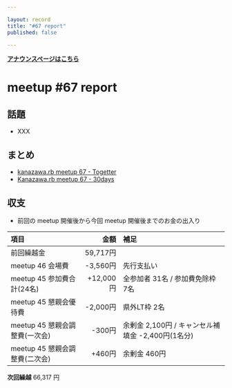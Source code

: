```yaml
---

layout: record
title: "#67 report"
published: false

---
```

<!-- 公開時は上記 published: false を true に変更する -->

<div style="text-align: left;"><a href="./"><strong>アナウンスページはこちら</strong></a></div>

# meetup #67 report

## 話題

<!-- 適宜サマライズを記入するか、twitter の #kzrb あたりからピックアップする -->

* XXX

<!-- 運営ブレストができた場合はログを作成してリンクを記載する
## 運営ブレストログ

* [meetup 67 運用ブレストログ](https://github.com/kanazawarb/meetup/wiki/meetup-67-%E9%81%8B%E7%94%A8%E3%83%96%E3%83%AC%E3%82%B9%E3%83%88%E3%83%AD%E3%82%B0)

-->

## まとめ

<!-- Togetter, 30days のリンクをいれる -->

* [kanazawa.rb meetup 67 - Togetter](XXX)
* [Kanazawa.rb meetup 67 - 30days](XXX)


<!-- 分かっている範囲でリンクがあれば列挙する
## スライド

* XXX

-->

<!-- 分かっている範囲でリンクがあれば列挙する
## 参加者のブログ

* XXX

-->


## 収支

<!-- 適宜更新する(以下は meetup 45 の内容を例示) -->

* 前回の meetup 開催後から今回 meetup 開催後までのお金の出入り

|項目                           |金額         |補足                                               |
|:------------------------------|------------:|:--------------------------------------------------|
| 前回繰越金                    |    59,717円 |                                                   |
| meetup 46 会場費              |    -3,560円 | 先行支払い                                        |
| meetup 45 参加費合計(24名)    |   +12,000円 | 全参加者 31名 / 参加費免除枠 7名                  |
| meetup 45 懇親会優待費        |    -2,000円 | 県外LT枠 2名                                      |
| meetup 45 懇親会調整費(一次会)|      -300円 | 余剰金 2,100円 / キャンセル補填金 -2,400円(1名分) |
| meetup 45 懇親会調整費(二次会)|      +460円 | 余剰金 460円                                      |

**次回繰越**  66,317 円

